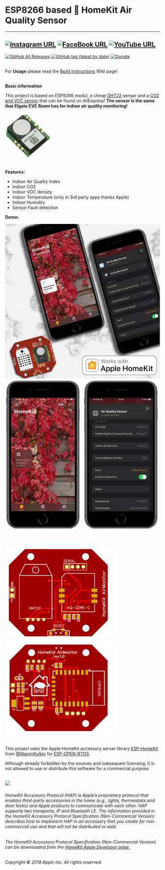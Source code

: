 # ESP8266 based  HomeKit Air Quality Sensor

------
[![Instagram URL](https://img.shields.io/twitter/url/https/www.instagram.com/homekidd?label=Follow&logo=instagram&style=social)](https://www.instagram.com/homekidd) [![FaceBook URL](https://img.shields.io/twitter/url/https/www.facebook.com/HomeKiid?label=Like&logo=facebook&style=social)](https://www.facebook.com/HomeKiid) [![YouTube URL](https://img.shields.io/twitter/url/https/www.youtube.com/channel/UCkqC_6j1uyYVv7SO3jPe7KA?label=Follow&logo=youtube&style=social)](https://www.youtube.com/channel/UCkqC_6j1uyYVv7SO3jPe7KA)
------

[![GitHub All Releases](https://img.shields.io/github/downloads/HomeKidd/ESP8266-HomeKit-Air-Quality-Sensor/total?color=green)](https://github.com/HomeKidd/Homekit-WS2812B-controller/releases) 
[![GitHub tag (latest by date)](https://img.shields.io/github/v/tag/HomeKidd/ESP8266-HomeKit-Air-Quality-Sensor?color=yellow&label=Latest%20Release)](https://github.com/HomeKidd/ESP8266-HomeKit-Air-Quality-Sensor/releases) 
[![Donate](https://img.shields.io/badge/Donate-PayPal-blue.svg)](https://www.paypal.com/cgi-bin/webscr?cmd=_s-xclick&hosted_button_id=CEYEK69ZYG69S&source=url)
<br/>
<br/>


For **Usage** please read the [Build Instructions](https://github.com/HomeKidd/ESP8266-HomeKit-Air-Quality-Sensor/wiki/Build-Instructions) Wiki page!<br/><br/>

**Basic information**

This project is based on ESP8266 modul, a cheap [DHT22](http://s.click.aliexpress.com/e/bfv69KpK) sensor and a [CO2 and VOC sensor](http://s.click.aliexpress.com/e/KJ7eKX6s) that can be found on AliExpress! **The sensor is the same that Elgato EVE Room has for indoor air quality monitoring!** 
</br>

<a href="http://s.click.aliexpress.com/e/KJ7eKX6s">
<img border="0" alt="" src="https://github.com/HomeKidd/ESP8266-HomeKit-Air-Quality-Sensor/raw/master/images/IAQ-CORE%20C.jpg" width="150">
</a> </br></br>

**Features:**
* Indoor Air Quality Index
* Indoor CO2
* Indoor VOC density
* Indoor Temperature (only in 3rd party apps thanks Apple)
* Indoor Humidity
* Sensor Fault detection


**Demo:**

<img src="https://github.com/HomeKidd/ESP8266-HomeKit-Air-Quality-Sensor/raw/master/images/homekid__iaq_mockup.JPG" width="550"/> </br>
<img src="https://github.com/HomeKidd/ESP8266-HomeKit-Air-Quality-Sensor/raw/master/images/Image_1.png" width="550"/> </br></br></br>


<img border="0" alt="" src="https://github.com/HomeKidd/ESP8266-HomeKit-Air-Quality-Sensor/raw/master/images/pcb_front.png" width="350">
<img border="0" alt="" src="https://github.com/HomeKidd/ESP8266-HomeKit-Air-Quality-Sensor/raw/master/images/pcb_back.png" width="350">

<br/>
<br/>

This project uses the Apple HomeKit accessory server library [ESP-HomeKit](https://github.com/maximkulkin/esp-homekit) from [@MaximKulkin](https://github.com/maximkulkin) for [ESP-OPEN-RTOS](https://github.com/SuperHouse/esp-open-rtos).<br/>

Although already forbidden by the sources and subsequent licensing, it is not allowed to use or distribute this software for a commercial purpose.<br/><br/>

<img src="https://freepngimg.com/thumb/apple_logo/25366-7-apple-logo-file.png" width="20"/> 

###### HomeKit Accessory Protocol (HAP) is Apple’s proprietary protocol that enables third-party accessories in the home (e.g., lights, thermostats and door locks) and Apple products to communicate with each other. HAP supports two transports, IP and Bluetooth LE. The information provided in the HomeKit Accessory Protocol Specification (Non-Commercial Version) describes how to implement HAP in an accessory that you create for non-commercial use and that will not be distributed or sold.

###### The HomeKit Accessory Protocol Specification (Non-Commercial Version) can be downloaded from the [HomeKit Apple Developer page.](https://developer.apple.com/homekit/)

###### Copyright © 2019 Apple Inc. All rights reserved.
